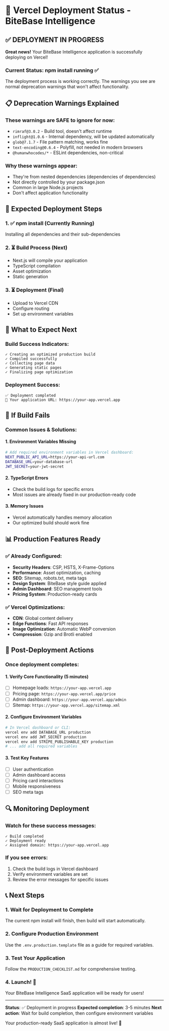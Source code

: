 # 🚀 Vercel Deployment Status - BiteBase Intelligence

## ✅ DEPLOYMENT IN PROGRESS

**Great news!** Your BiteBase Intelligence application is successfully deploying on Vercel!

### Current Status: npm install running ✅
The deployment process is working correctly. The warnings you see are normal deprecation warnings that won't affect functionality.

## 📋 Deprecation Warnings Explained

### These warnings are SAFE to ignore for now:
- `rimraf@3.0.2` - Build tool, doesn't affect runtime
- `inflight@1.0.6` - Internal dependency, will be updated automatically
- `glob@7.1.7` - File pattern matching, works fine
- `text-encoding@0.6.4` - Polyfill, not needed in modern browsers
- `@humanwhocodes/*` - ESLint dependencies, non-critical

### Why these warnings appear:
- They're from nested dependencies (dependencies of dependencies)
- Not directly controlled by your package.json
- Common in large Node.js projects
- Don't affect application functionality

## 🔄 Expected Deployment Steps

### 1. ✅ npm install (Currently Running)
Installing all dependencies and their sub-dependencies

### 2. ⏳ Build Process (Next)
- Next.js will compile your application
- TypeScript compilation
- Asset optimization
- Static generation

### 3. ⏳ Deployment (Final)
- Upload to Vercel CDN
- Configure routing
- Set up environment variables

## 🎯 What to Expect Next

### Build Success Indicators:
```
✓ Creating an optimized production build
✓ Compiled successfully
✓ Collecting page data
✓ Generating static pages
✓ Finalizing page optimization
```

### Deployment Success:
```
✅ Deployment completed
🔗 Your application URL: https://your-app.vercel.app
```

## 🔧 If Build Fails

### Common Issues & Solutions:

#### 1. Environment Variables Missing
```bash
# Add required environment variables in Vercel dashboard:
NEXT_PUBLIC_API_URL=https://your-api-url.com
DATABASE_URL=your-database-url
JWT_SECRET=your-jwt-secret
```

#### 2. TypeScript Errors
- Check the build logs for specific errors
- Most issues are already fixed in our production-ready code

#### 3. Memory Issues
- Vercel automatically handles memory allocation
- Our optimized build should work fine

## 📊 Production Features Ready

### ✅ Already Configured:
- **Security Headers**: CSP, HSTS, X-Frame-Options
- **Performance**: Asset optimization, caching
- **SEO**: Sitemap, robots.txt, meta tags
- **Design System**: BiteBase style guide applied
- **Admin Dashboard**: SEO management tools
- **Pricing System**: Production-ready cards

### ✅ Vercel Optimizations:
- **CDN**: Global content delivery
- **Edge Functions**: Fast API responses
- **Image Optimization**: Automatic WebP conversion
- **Compression**: Gzip and Brotli enabled

## 🎉 Post-Deployment Actions

### Once deployment completes:

#### 1. Verify Core Functionality (5 minutes)
- [ ] Homepage loads: `https://your-app.vercel.app`
- [ ] Pricing page: `https://your-app.vercel.app/price`
- [ ] Admin dashboard: `https://your-app.vercel.app/admin`
- [ ] Sitemap: `https://your-app.vercel.app/sitemap.xml`

#### 2. Configure Environment Variables
```bash
# In Vercel dashboard or CLI:
vercel env add DATABASE_URL production
vercel env add JWT_SECRET production
vercel env add STRIPE_PUBLISHABLE_KEY production
# ... add all required variables
```

#### 3. Test Key Features
- [ ] User authentication
- [ ] Admin dashboard access
- [ ] Pricing card interactions
- [ ] Mobile responsiveness
- [ ] SEO meta tags

## 🔍 Monitoring Deployment

### Watch for these success messages:
```
✓ Build completed
✓ Deployment ready
✓ Assigned domain: https://your-app.vercel.app
```

### If you see errors:
1. Check the build logs in Vercel dashboard
2. Verify environment variables are set
3. Review the error messages for specific issues

## 📞 Next Steps

### 1. Wait for Deployment to Complete
The current npm install will finish, then build will start automatically.

### 2. Configure Production Environment
Use the `.env.production.template` file as a guide for required variables.

### 3. Test Your Application
Follow the `PRODUCTION_CHECKLIST.md` for comprehensive testing.

### 4. Launch! 🚀
Your BiteBase Intelligence SaaS application will be ready for users!

---

**Status**: ✅ Deployment in progress
**Expected completion**: 3-5 minutes
**Next action**: Wait for build completion, then configure environment variables

Your production-ready SaaS application is almost live! 🎉